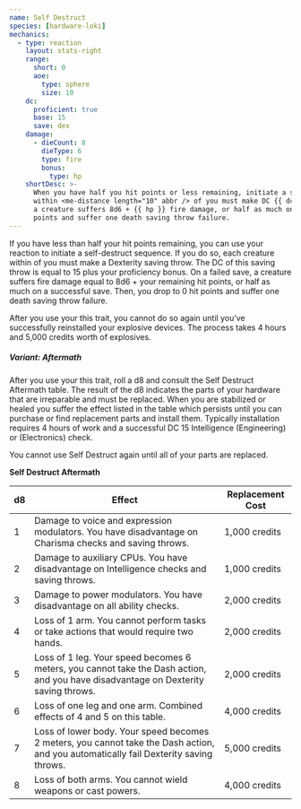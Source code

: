 ```yaml
---
name: Self Destruct
species: [hardware-loki]
mechanics:
  - type: reaction
    layout: stats-right
    range:
      short: 0
      aoe:
        type: sphere
        size: 10
    dc:
      proficient: true
      base: 15
      save: dex
    damage:
      - dieCount: 8
        dieType: 6
        type: fire
        bonus:
          type: hp
    shortDesc: >-
      When you have half you hit points or less remaining, initiate a self-destruct sequence. Each creature
      within <me-distance length="10" abbr /> of you must make DC {{ dc }} DEX saving throw. On a failed save
      a creature suffers 8d6 + {{ hp }} fire damage, or half as much on a successful save. Then, you drop to 0 hit
      points and suffer one death saving throw failure.
---
```

If you have less than half your hit points remaining, you can use your reaction to initiate a self-destruct sequence.
If you do so, each creature within <me-distance length="10" /> of you must make a Dexterity saving throw. The DC of this saving throw is
equal to 15 plus your proficiency bonus. On a failed save, a creature suffers fire damage equal to 8d6 + your
remaining hit points, or half as much on a successful save. Then, you drop to 0 hit points and suffer one death
saving throw failure.

After you use your this trait, you cannot do so again until you’ve successfully reinstalled your explosive devices.
The process takes 4 hours and 5,000 credits worth of explosives.

##### Variant: Aftermath
After you use your this trait, roll a d8 and consult the Self Destruct Aftermath table. The result of the d8
indicates the parts of your hardware that are irreparable and must be replaced. When you are stabilized or healed you
suffer the effect listed in the table which persists until you can purchase or find replacement parts and install them.
Typically installation requires 4 hours of work and a successful DC 15 Intelligence (Engineering) or (Electronics) check.

You cannot use Self Destruct again until all of your parts are replaced.

__Self Destruct Aftermath__

d8|Effect|Replacement Cost
---|---|---
1|Damage to voice and expression modulators. You have disadvantage on Charisma checks and saving throws.|1,000 credits
2|Damage to auxiliary CPUs. You have disadvantage on Intelligence checks and saving throws.|1,000 credits
3|Damage to power modulators. You have disadvantage on all ability checks.|2,000 credits
4|Loss of 1 arm. You cannot perform tasks or take actions that would require two hands.|2,000 credits
5|Loss of 1 leg. Your speed becomes 6 meters, you cannot take the Dash action, and you have disadvantage on Dexterity saving throws.|2,000 credits
6|Loss of one leg and one arm. Combined effects of 4 and 5 on this table.|4,000 credits
7|Loss of lower body. Your speed becomes 2 meters, you cannot take the Dash action, and you automatically fail Dexterity saving throws.|5,000 credits
8|Loss of both arms. You cannot wield weapons or cast powers.|4,000 credits


